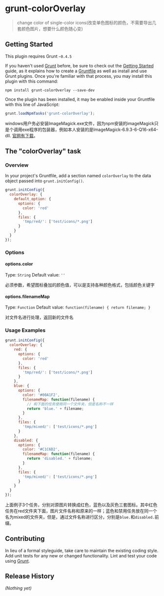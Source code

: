 # grunt-colorOverlay

> change color of single-color icons(改变单色图标的颜色，不需要导出几套颜色图片，想要什么颜色随心变)

## Getting Started
This plugin requires Grunt `~0.4.5`

If you haven't used [Grunt](http://gruntjs.com/) before, be sure to check out the [Getting Started](http://gruntjs.com/getting-started) guide, as it explains how to create a [Gruntfile](http://gruntjs.com/sample-gruntfile) as well as install and use Grunt plugins. Once you're familiar with that process, you may install this plugin with this command:

```shell
npm install grunt-colorOverlay --save-dev
```

Once the plugin has been installed, it may be enabled inside your Gruntfile with this line of JavaScript:

```js
grunt.loadNpmTasks('grunt-colorOverlay');
```

windows用户务必安装ImageMagick.exe文件，因为npm安装的imageMagick只是个调用exe程序的包装器，例如本人安装的是ImageMagick-6.9.3-6-Q16-x64-dll. [官网有下载](http://www.imagemagick.org/script/binary-releases.php)。

## The "colorOverlay" task

### Overview
In your project's Gruntfile, add a section named `colorOverlay` to the data object passed into `grunt.initConfig()`.

```js
grunt.initConfig({
  colorOverlay: {
    default_option: {
      options: {
        color: 'red'
      },
      files: {
        'tmp/red/': ['test/icons/*.png']
      }
    }
  }
});
```

### Options

#### options.color
Type: `String`
Default value: `''`

必须参数，希望图标叠加的颜色值，可以是支持各种颜色格式，包括颜色关键字

#### options.filenameMap
Type: `Function`
Default value: `function(filename) { return filename; }`

对文件名进行处理，返回新的文件名

### Usage Examples

```js
grunt.initConfig({
  colorOverlay: {
    red: {
      options: {
        color: 'red'
      },
      files: {
        'tmp/red/': ['test/icons/*.png']
      }
    },
    blue: {
      options: {
        color: '#00A1F2',
        filenameMap: function(filename) {
          // 和下面的任务使用同一个文件夹，但是名称不一样
          return 'blue.' + filename;
        }
      },
      files: {
        'tmp/mixed/': ['test/icons/*.png']
      }
    },
    disabled: {
      options: {
        color: '#C1C6D2',
        filenameMap: function(filename) {
          return 'disabled.' + filename;
        }
      },
      files: {
        'tmp/mixed/': ['test/icons/*.png']
      }
    }
  }
});
```

上面例子3个任务，分别对原图片转换成红色，蓝色以及灰色三套图标。其中红色任务在red文件夹下面，图片文件名称和原来的一样；蓝色和禁用任务放在同一个名为mixed的文件夹，但是，通过文件名称进行区分，分别是<code>blue.</code>和<code>disabled.</code>前缀。

## Contributing
In lieu of a formal styleguide, take care to maintain the existing coding style. Add unit tests for any new or changed functionality. Lint and test your code using [Grunt](http://gruntjs.com/).

## Release History
_(Nothing yet)_
